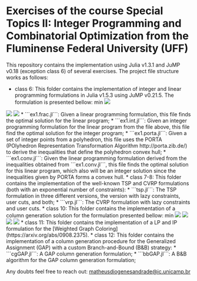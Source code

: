# Exercises of the course Special Topics II: Integer Programming and Combinatorial Optimization from the Fluminense Federal University (UFF)

This repository contains the implementation using Julia v1.3.1 and JuMP v0.18 (exception class 6) of several exercises.
The project file structure works as follows:

* class 6: This folder contains the implementation of integer and linear programming formulations in Julia v1.5.3 using JuMP v0.21.5. The formulation is presented bellow:
min <img src="https://render.githubusercontent.com/render/math?math=\sum_{i = 1}^n d_i x_i \quad (1)">
<img src="https://render.githubusercontent.com/render/math?math=\sum_{i = 1}^n i x_i \leqslant n \quad (2)">
<img src="https://render.githubusercontent.com/render/math?math=0 \leqslant x_i \leqslant 1 \quad \forall i in \{1, ..., n\} \quad (3)">
  * ```ex1.frac.jl```: Given a linear programming formulation, this file finds the optimal solution for the linear program;
  * ```ex1.int.jl```: Given an integer programming formulation for the linear program from the file above, this file find the optimal solution for the integer program;
  * ```ex1.porta.jl```: Given a set of integer points from a polyhedron, this file uses the PORTA (POlyhedron Representation Transformation Algorithm http://porta.zib.de/) to derive the inequalities that define the polyhedron convex hull;
  * ```ex1.conv.jl```: Given the linear programming formulation derived from the inequalities obtained from ```ex1.conv.jl```, this file finds the optimal solution for this linear program, which also will be an integer solution since the inequalities given by PORTA forms a convex hull. 
* class 7-8: This folder contains the implementation of the well-known TSP and CVRP formulations (both with an exponential number of constraints):  
  * ```tsp.jl```: The TSP formulation in three different versions, the version with lazy constraints, user cuts, and both;
  * ```vrp.jl```: The CVRP formulation with lazy constraints and user cuts.
* class 10: This folder contains the implementation of a column generation solution for the formulation presented bellow:
min <img src="https://render.githubusercontent.com/render/math?math=x_1 + 2 x_2 \quad (1)">
<img src="https://render.githubusercontent.com/render/math?math=x_1 + 2 x_2 + 3 x_3 \geqslant 4 \quad (2)">
<img src="https://render.githubusercontent.com/render/math?math=3 x_1 + x_2 + 3 x_3 \leqslant 5 \quad (3)">
<img src="https://render.githubusercontent.com/render/math?math=0 \leqslant x_i \leqslant 1 \quad \forall i \in \{1, ..., 3\} \quad (4)">
* class 11: This folder contains the implementation of a LP and IP formulation for the [Weighted Graph Coloring](https://arxiv.org/abs/0908.2375).
* class 12: This folder contains the implementation of a column generation procedure for the Generalized Assignment (GAP) with a custom Branch-and-Bound (B&B) strategy:
  * ```cgGAP.jl```: A GAP column generation formulation;
  * ```bbGAP.jl```: A B&B  algorithm for the GAP column generation formulation;

Any doubts feel free to reach out: matheusdiogenesandrade@ic.unicamp.br

